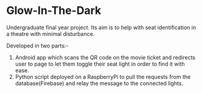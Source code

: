 # Glow-In-The-Dark

Undergraduate final year project. Its aim is to help with seat identification in a theatre with minimal disturbance.

Developed in two parts:-
1. Android app which scans the QR code on the movie ticket and redirects user to page to let them toggle their seat light in order to find it with ease.
2. Python script deployed on a RaspberryPi to pull the requests from the database(Firebase) and relay the message to the connected lights.
